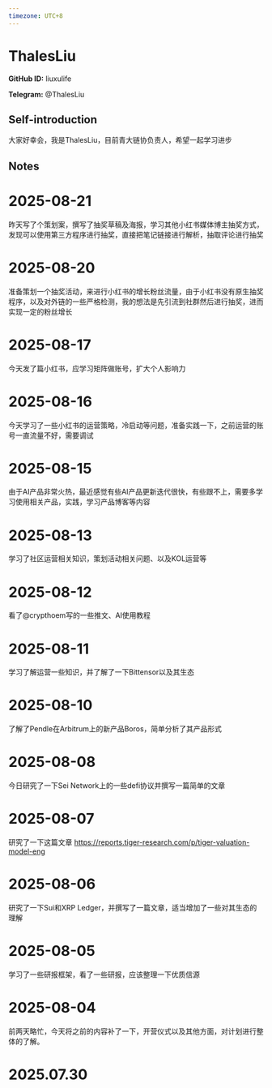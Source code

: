 ```yaml
---
timezone: UTC+8
---
```


# ThalesLiu

**GitHub ID:** liuxulife

**Telegram:** @ThalesLiu

## Self-introduction

大家好幸会，我是ThalesLiu，目前青大链协负责人，希望一起学习进步

## Notes

<!-- Content_START -->
# 2025-08-21

昨天写了个策划案，撰写了抽奖草稿及海报，学习其他小红书媒体博主抽奖方式，发现可以使用第三方程序进行抽奖，直接把笔记链接进行解析，抽取评论进行抽奖

# 2025-08-20

准备策划一个抽奖活动，来进行小红书的增长粉丝流量，由于小红书没有原生抽奖程序，以及对外链的一些严格检测，我的想法是先引流到社群然后进行抽奖，进而实现一定的粉丝增长

# 2025-08-17

今天发了篇小红书，应学习矩阵做账号，扩大个人影响力

# 2025-08-16

今天学习了一些小红书的运营策略，冷启动等问题，准备实践一下，之前运营的账号一直流量不好，需要调试

# 2025-08-15

由于AI产品非常火热，最近感觉有些AI产品更新迭代很快，有些跟不上，需要多学习使用相关产品，实践，学习产品博客等内容

# 2025-08-13

学习了社区运营相关知识，策划活动相关问题、以及KOL运营等

# 2025-08-12

看了@crypthoem写的一些推文、AI使用教程

# 2025-08-11

学习了解运营一些知识，并了解了一下Bittensor以及其生态

# 2025-08-10

了解了Pendle在Arbitrum上的新产品Boros，简单分析了其产品形式

# 2025-08-08

今日研究了一下Sei Network上的一些defi协议并撰写一篇简单的文章

# 2025-08-07

研究了一下这篇文章 https://reports.tiger-research.com/p/tiger-valuation-model-eng

# 2025-08-06

研究了一下Sui和XRP Ledger，并撰写了一篇文章，适当增加了一些对其生态的理解

# 2025-08-05

学习了一些研报框架，看了一些研报，应该整理一下优质信源

# 2025-08-04

前两天略忙，今天将之前的内容补了一下，开营仪式以及其他方面，对计划进行整体的了解。


# 2025.07.30


<!-- Content_END -->
